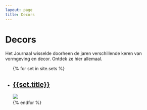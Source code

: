 ```yaml
---
layout: page
title: Decors
---
```


# Decors

<p class="lead">Het Journaal wisselde doorheen de jaren verschillende keren van vormgeving en decor. Ontdek ze hier allemaal.</p>

<div class="sets">
  <ul class="timeline-list">
    {% for set in site.sets %}
    <li class="timeline-item">
       <a href="{{set.url}}">
        <h2>{{set.title}}</h2>
        <img src="{{set.icon}}">
        </a>
    </li>
    {% endfor %}
  </ul>
</div>
